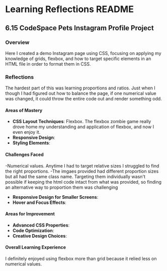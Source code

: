 
# Learning Reflections README 

## **6.15 CodeSpace Pets Instagram Profile Project**

### Overview
Here I created a demo Instagram page using CSS, focusing on applying my knowledge of grids, flexbox, and how to target specific elements in an HTML file in order to format them in CSS. 

### Reflections
The hardest part of this was learning proportions and ratios. Just when I though I had figured out how to balance the page, if one numerical value was changed, it could throw the entire code out and render something odd. 
#### Areas of Mastery

- **CSS Layout Techniques**: 
Flexbox. The flexbox zombie game really drove home my understanding and application of flexbox, and now I even enjoy it.
- **Responsive Design**: 
- **Styling Elements**: 

#### Challenges Faced
-Numerical values. Anytime I had to target relative sizes I struggled to find the right proportions.
-The imgaes provided had different proportion sizes but all had the same class name. Targeting them individually wasn't possible if keeping the html code intact from what was provided, so finding an alternative way to proportion them was challenging

- **Responsive Design for Smaller Screens**:
- **Hover and Focus Effects**: 

#### Areas for Improvement

- **Advanced CSS Properties**: 
- **Code Optimization**: 
- **Creative Design Choices**:

#### Overall Learning Experience
I definitely enjoyed using flexbox more than grid because it relied less on numerical values.
